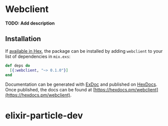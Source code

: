 # Webclient

**TODO: Add description**

## Installation

If [available in Hex](https://hex.pm/docs/publish), the package can be installed
by adding `webclient` to your list of dependencies in `mix.exs`:

```elixir
def deps do
  [{:webclient, "~> 0.1.0"}]
end
```

Documentation can be generated with [ExDoc](https://github.com/elixir-lang/ex_doc)
and published on [HexDocs](https://hexdocs.pm). Once published, the docs can
be found at [https://hexdocs.pm/webclient](https://hexdocs.pm/webclient).

# elixir-particle-dev
